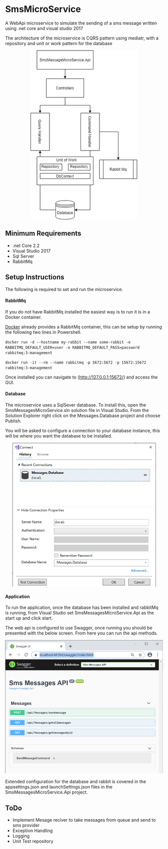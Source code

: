# SmsMicroService
A WebApi microservice to simulate the sending of a sms message written using .net core and visual studio 2017

The architecture of the microservice is CQRS pattern using mediatr, with a repository and unit or work pattern for the database

<p align="center">
  <img src="sms2.png">
</p>

## Minimum Requirements
- .net Core 2.2 
- Visual Studio 2017
- Sql Server
- RabbitMq

## Setup Instructions

The following is required to set and run the microservice.

#### RabbitMq
If you do not have RabbitMq installed the easiest way is to run it is in a Docker container. 

[Docker](https://hub.docker.com/_/rabbitmq) already provides a RabbitMq container, this can be setup by running the following two lines in Powershell.

`docker run -d --hostname my-rabbit --name some-rabbit -e RABBITMQ_DEFAULT_USER=user -e RABBITMQ_DEFAULT_PASS=password rabbitmq:3-management`

`docker run -it --rm --name rabbitmq -p 5672:5672 -p 15672:15672 rabbitmq:3-management`

Once installed you can navigate to (http://127.0.0.1:15672/) and access the GUI.

#### Database
The microservice uses a SqlSever database. To install this, open the SmsMessagesMicroService.sln solution file in Visual Studio.
From the Solution Explorer right click on the Messages.Database project and choose Publish. 

You will be asked to configure a connection to your database instance, this will be where you want the database to be installed.

<p align="center">
  <img src="dbconnect.png">
</p>

#### Application
To run the application, once the database has been installed and rabbitMq is running, from Visual Studio set SmsMessagesMicroService.Api as the start up and click start.

The web api is configured to use Swagger, once running you should be presented with the below screen. From here you can run the api methods.

<p align="center">
  <img src="apiscreen.png">
</p>

Extended configuration for the database and rabbit is covered in the appsettings.json and launchSettings.json files in the SmsMessagesMicroService.Api project.

## ToDo

- Implement Mesage reciver to take messages from queue and send to sms provider
- Exception Handling
- Logging
- Unit Test repository

